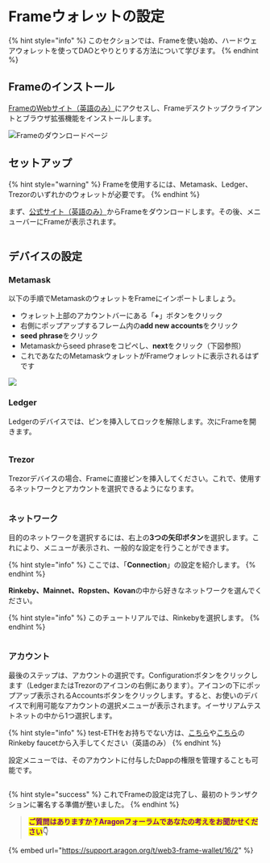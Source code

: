 # Frameウォレットの設定

{% hint style="info" %}
このセクションでは、Frameを使い始め、ハードウェアウォレットを使ってDAOとやりとりする方法について学びます。
{% endhint %}

## **Frameのインストール**

[FrameのWebサイト（英語のみ）](https://frame.sh/)にアクセスし、Frameデスクトップクライアントとブラウザ拡張機能をインストールします。

![Frameのダウンロードページ](https://d33v4339jhl8k0.cloudfront.net/docs/assets/5c98a4fe0428633d2cf3fcf7/images/5d8bcfb504286364bc8f9089/file-RW9LeLOUHS.png)

## セットアップ

{% hint style="warning" %}
Frameを使用するには、Metamask、Ledger、Trezorのいずれかのウォレットが必要です。
{% endhint %}

まず、[公式サイト（英語のみ）](https://frame.sh/)からFrameをダウンロードします。その後、メニューバーにFrameが表示されます。

<figure><img src="../.gitbook/assets/frame-intro (1).gif" alt=""><figcaption></figcaption></figure>

## デバイスの設定 <a href="#configure-your-device" id="configure-your-device"></a>

### **Metamask**

以下の手順でMetamaskのウォレットをFrameにインポートしましょう。

* ウォレット上部のアカウントバーにある「**+**」ボタンをクリック
* 右側にポップアップするフレーム内の**add new accounts**をクリック
* **seed phrase**をクリック
* Metamaskからseed phraseをコピペし、**next**をクリック（下図参照）
* これであなたのMetamaskウォレットがFrameウォレットに表示されるはずです

![](<../.gitbook/assets/Screenshot 2022-02-23 at 17.04.36.png>)

### **Ledger**

Ledgerのデバイスでは、ピンを挿入してロックを解除します。次にFrameを開きます。

<figure><img src="../.gitbook/assets/frame-ledger.gif" alt=""><figcaption></figcaption></figure>

### **Trezor**

Trezorデバイスの場合、Frameに直接ピンを挿入してください。これで、使用するネットワークとアカウントを選択できるようになります。

<figure><img src="../.gitbook/assets/frame-trezor.gif" alt=""><figcaption></figcaption></figure>

### **ネットワーク**

目的のネットワークを選択するには、右上の**3つの矢印ボタン**を選択します。これにより、メニューが表示され、一般的な設定を行うことができます。

{% hint style="info" %}
ここでは、「**Connection**」の設定を紹介します。
{% endhint %}

**Rinkeby、Mainnet、Ropsten、Kovan**の中から好きなネットワークを選んでください。

{% hint style="info" %}
このチュートリアルでは、Rinkebyを選択します。
{% endhint %}

<figure><img src="../.gitbook/assets/frame-app-menu.gif" alt=""><figcaption></figcaption></figure>

### **アカウント**

最後のステップは、アカウントの選択です。Configurationボタンをクリックします（LedgerまたはTrezorのアイコンの右側にあります）。アイコンの下にポップアップ表示されるAccountsボタンをクリックします。すると、お使いのデバイスで利用可能なアカウントの選択メニューが表示されます。イーサリアムテストネットの中から1つ選択します。

{% hint style="info" %}
test-ETHをお持ちでない方は、[こちら](https://faucet.rinkeby.io/)や[こちら](https://faucets.chain.link/rinkeby)のRinkeby faucetから入手してください（英語のみ）
{% endhint %}

設定メニューでは、そのアカウントに付与したDappの権限を管理することも可能です。

<figure><img src="../.gitbook/assets/frame-accounts.gif" alt=""><figcaption></figcaption></figure>

{% hint style="success" %}
これでFrameの設定は完了し、最初のトランザクションに署名する準備が整いました。
{% endhint %}

> <mark style="color:purple;">**ご質問はありますか？Aragonフォーラムであなたの考えをお聞かせください**</mark>**👇**

{% embed url="https://support.aragon.org/t/web3-frame-wallet/16/2" %}
